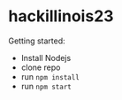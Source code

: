# hackillinois23

Getting started:
- Install Nodejs
- clone repo
- run `npm install`
- run `npm start`
